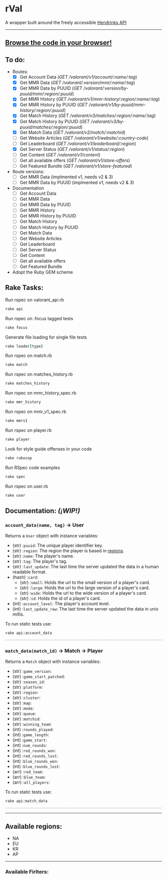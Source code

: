 # rVal

A wrapper built around the freely accessible [Hendrinks API](https://docs.henrikdev.xyz/valorant.html)

---
## [Browse the code in your browser!](https://github.dev/jaredthejellyfish/ruby-hendriks-val)


## To do:


- Routes:
  - [x] Get Account Data (_GET /valorant/v1/account/:name/:tag_)
  - [x] Get MMR Data (_GET /valorant/:version/mmr/:name/:tag_)
  - [x] Get MMR Data by PUUID (_GET /valorant/:version/by-puuid/mmr/:region/:puuid_)
  - [x] Get MMR History (_GET /valorant/v1/mmr-history/:region/:name/:tag_)
  - [x] Get MMR History by PUUID (_GET /valorant/v1/by-puuid/mmr-history/:region/:puuid_)
  - [x] Get Match History (_GET /valorant/v3/matches/:region/:name/:tag_)
  - [x] Get Match History by PUUID (_GET /valorant/v3/by-puuid/matches/:region/:puuid_)
  - [x] Get Match Data (_GET /valorant/v2/match/:matchid_)
  - [ ] Get Website Articles (_GET /valorant/v1/website/:country-code_)
  - [ ] Get Leaderboard (_GET /valorant/v1/leaderboard/:region_)
  - [x] Get Server Status (_GET /valorant/v1/status/:region_)
  - [ ] Get Content (_GET /valorant/v1/content_)
  - [ ] Get all available offers (_GET /valorant/v1/store-offers_)
  - [ ] Get Featured Bundle (_GET /valorant/v1/store-featured_)

- Route versions:
  - [ ] Get MMR Data (implmented v1, needs v2 & 3)
  - [ ] Get MMR Data by PUUID (implmented v1, needs v2 & 3)

- Documentation
  - [ ] Get Account Data
  - [ ] Get MMR Data
  - [ ] Get MMR Data by PUUID
  - [ ] Get MMR History
  - [ ] Get MMR History by PUUID
  - [ ] Get Match History
  - [ ] Get Match History by PUUID
  - [ ] Get Match Data
  - [ ] Get Website Articles
  - [ ] Get Leaderboard
  - [ ] Get Server Status
  - [ ] Get Content
  - [ ] Get all available offers
  - [ ] Get Featured Bundle

- Adopt the Ruby GEM scheme

## Rake Tasks:

Run rspec on valorant_api.rb
```ruby
rake api
```

Run rspec on :focus tagged tests
```ruby
rake focus
```

Generate file loading for single file tests
```ruby
rake loader[type]
```

Run rspec on match.rb
```ruby
rake match
```

Run rspec on matches_history.rb
```ruby
rake matches_history
```

Run rspec on mmr_history_spec.rb
```ruby
rake mmr_history
```

Run rspec on mmr_v1_spec.rb
```ruby
rake mmrv1
```

Run rspec on player.rb
```ruby
rake player
```

Look for style guide offenses in your code
```ruby
rake rubocop
```

Run RSpec code examples
```ruby
rake spec
```

Run rspec on user.rb
```ruby
rake user
```

## Documentation: *_(¡WIP!)_*

### `account_data(name, tag)` → User

Returns a `User` object with instance variables:

- (str) :`puuid`: The unique player identifier key.
- (str) :`region`: The region the player is based in [regions](#regions).
- (str) :`name`: The player's name.
- (str) :`tag`: The player's tag.
- (str) :`last_update`: The last time the server updated the data in a human readable format.
- (hash) :`card`: 
  - (str) :`small`: Holds the url to the small version of a player's card.
  - (str) :`large`: Holds the url to the large version of a player's card.
  - (str) :`wide`: Holds the url to the wide version of a player's card.
  - (str) :`id`: Holds the id of a player's card.
- (int) :`account_level`: The player's account level.
- (int) :`last_update_raw`: The last time the server updated the data in unix millis.

To run static tests use: 
```sh 
rake api:account_data
```
<hr style="border-top: 1px dashed gray; background-color: transparent;" />

### `match_data(match_id)` → Match → Player

Returns a `Match` object with instance variables:

- (str) :`game_version`: 
- (str) :`game_start_patched`: 
- (str) :`season_id`: 
- (str) :`platform`: 
- (str) :`region`: 
- (str) :`cluster`: 
- (str) :`map`: 
- (str) :`mode`: 
- (str) :`queue`: 
- (str) :`matchid`: 
- (str) :`winning_team`:
   
- (int) :`rounds_played`: 
- (int) :`game_length`: 
- (int) :`game_start`: 
- (int) :`num_rounds`: 
- (int) :`red_rounds_won`: 
- (int) :`red_rounds_lost`: 
- (int) :`blue_rounds_won`: 
- (int) :`blue_rounds_lost`: 
   
- (arr) :`red_team`: 
- (arr) :`blue_team`: 
- (arr) :`all_players`: 

To run static tests use: 
```sh 
rake api:match_data
```
<hr style="border-top: 1px dashed gray; background-color: transparent;" />



---

## Available regions:

- NA
- EU
- KR
- AP

---
### Available Firlters:
